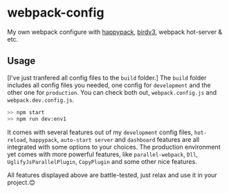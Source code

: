 # webpack-config
My own webpack configure with [happypack](https://github.com/amireh/happypack), [birdv3](https://www.npmjs.com/package/birdv3), webpack hot-server & etc.


## Usage
[I've just tranfered all config files to the `build` folder.] The `build` folder includes all config files you needed, one config for `development` and the other one for `production`. You can check both out, `webpack.config.js` and `webpack.dev.config.js`.

```sh
>> npm start
>> npm run dev:env1
```

It comes with several features out of my `development` config files, `hot-reload`, `happypack`, `auto-start server` and `dashboard` features are all integrated with some options to your choices. The production environment yet comes with more powerful features, like `parallel-webpack`, `Dll`, `UglifyJsParallelPlugin`, `CopyPlugin` and some other nice features. 

All features displayed above are battle-tested, just relax and use it in your project.😊
